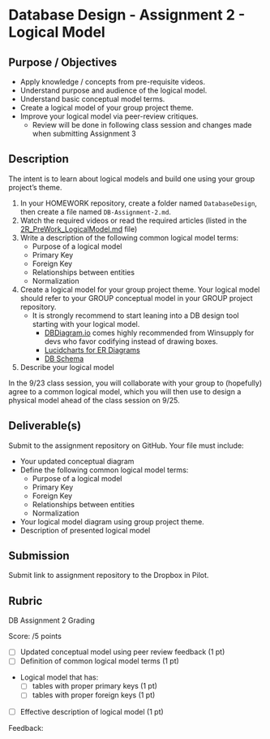 # Database Design - Assignment 2 - Logical Model

## Purpose / Objectives

- Apply knowledge / concepts from pre-requisite videos.
- Understand purpose and audience of the logical model.
- Understand basic conceptual model terms.
- Create a logical model of your group project theme.
- Improve your logical model via peer-review critiques.
	- Review will be done in following class session and changes made when submitting Assignment 3

## Description

The intent is to learn about logical models and build one using your group project’s theme.

1. In your HOMEWORK repository, create a folder named `DatabaseDesign`, then create a file named `DB-Assignment-2.md`.
2. Watch the required videos or read the required articles (listed in the [2R_PreWork_LogicalModel.md](2R_PreWork_LogicalModel.md) file)
3. Write a description of the following common logical model terms:
	- Purpose of a logical model
	- Primary Key
	- Foreign Key
	- Relationships between entities
	- Normalization
4. Create a logical model for your group project theme.  Your logical model should refer to your GROUP conceptual model in your GROUP project repository.
	- It is strongly recommend to start leaning into a DB design tool starting with your logical model.
		- [DBDiagram.io](https://dbdiagram.io/d) comes highly recommended from Winsupply for devs who favor codifying instead of drawing boxes.
		- [Lucidcharts for ER Diagrams](https://www.lucidchart.com/pages/landing/er-diagram-software)
		- [DB Schema](https://dbschema.com/)
5. Describe your logical model

In the 9/23 class session, you will collaborate with your group to (hopefully) agree to a common logical model, which you will then use to design a physical model ahead of the class session on 9/25.

## Deliverable(s)

Submit to the assignment repository on GitHub.  Your file must include:

- Your updated conceptual diagram
- Define the following common logical model terms:
	- Purpose of a logical model
	- Primary Key
	- Foreign Key
	- Relationships between entities
	- Normalization
- Your logical model diagram using group project theme.
- Description of presented logical model

## Submission

Submit link to assignment repository to the Dropbox in Pilot. 

## Rubric

DB Assignment 2 Grading

Score: /5 points

- [ ] Updated conceptual model using peer review feedback (1 pt) 
- [ ] Definition of common logical model terms (1 pt) 
- Logical model that has:
	- [ ] tables with proper primary keys (1 pt) 
	- [ ] tables with proper foreign keys (1 pt) 
- [ ] Effective description of logical model (1 pt) 

Feedback: 
